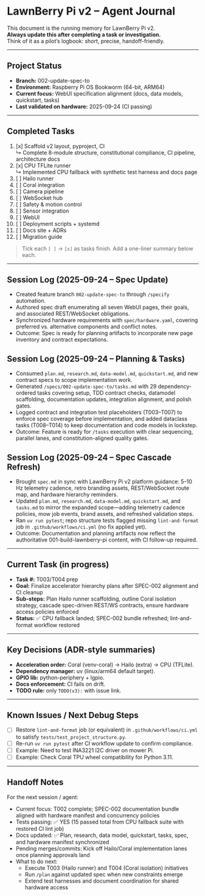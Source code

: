 # LawnBerry Pi v2 – Agent Journal

This document is the running memory for LawnBerry Pi v2.  
**Always update this after completing a task or investigation.**  
Think of it as a pilot’s logbook: short, precise, handoff-friendly.

---

## Project Status

- **Branch:** 002-update-spec-to  
- **Environment:** Raspberry Pi OS Bookworm (64-bit, ARM64)
- **Current focus:** WebUI specification alignment (docs, data models, quickstart, tasks)
- **Last validated on hardware:** 2025-09-24 (CI passing)

---

## Completed Tasks

1. [x] Scaffold v2 layout, pyproject, CI  
   ↳ Complete 8-module structure, constitutional compliance, CI pipeline, architecture docs
2. [x] CPU TFLite runner  
   ↳ Implemented CPU fallback with synthetic test harness and docs page
3. [ ] Hailo runner  
4. [ ] Coral integration  
5. [ ] Camera pipeline  
6. [ ] WebSocket hub  
7. [ ] Safety & motion control  
8. [ ] Sensor integration  
9. [ ] WebUI  
10. [ ] Deployment scripts + systemd  
11. [ ] Docs site + ADRs  
12. [ ] Migration guide  

> Tick each `[ ]` → `[x]` as tasks finish. Add a one-liner summary below each.

---

## Session Log (2025-09-24 – Spec Update)

- Created feature branch `002-update-spec-to` through `/specify` automation.
- Authored spec draft enumerating all seven WebUI pages, their goals, and associated REST/WebSocket obligations.
- Synchronized hardware requirements with `spec/hardware.yaml`, covering preferred vs. alternative components and conflict notes.
- Outcome: Spec is ready for planning artifacts to incorporate new page inventory and contract expectations.

## Session Log (2025-09-24 – Planning & Tasks)

- Consumed `plan.md`, `research.md`, `data-model.md`, `quickstart.md`, and new contract specs to scope implementation work.
- Generated `/specs/002-update-spec-to/tasks.md` with 29 dependency-ordered tasks covering setup, TDD contract checks, datamodel scaffolding, documentation updates, integration alignment, and polish gates.
- Logged contract and integration test placeholders (T003–T007) to enforce spec coverage before implementation, and added dataclass tasks (T008–T014) to keep documentation and code models in lockstep.
- Outcome: Feature is ready for `/tasks` execution with clear sequencing, parallel lanes, and constitution-aligned quality gates.

## Session Log (2025-09-24 – Spec Cascade Refresh)

- Brought `spec.md` in sync with LawnBerry Pi v2 platform guidance: 5–10 Hz telemetry cadence, retro branding assets, REST/WebSocket route map, and hardware hierarchy reminders.
- Updated `plan.md`, `research.md`, `data-model.md`, `quickstart.md`, and `tasks.md` to mirror the expanded scope—adding telemetry cadence policies, mow job events, brand assets, and refreshed validation steps.
- Ran `uv run pytest`; repo structure tests flagged missing `lint-and-format` job in `.github/workflows/ci.yml` (no fix applied yet).
- Outcome: Documentation and planning artifacts now reflect the authoritative 001-build-lawnberry-pi content, with CI follow-up required.

---

## Current Task (in progress)

- **Task #:** T003/T004 prep  
- **Goal:** Finalize accelerator hierarchy plans after SPEC-002 alignment and CI cleanup  
- **Sub-steps:** Plan Hailo runner scaffolding, outline Coral isolation strategy, cascade spec-driven REST/WS contracts, ensure hardware access policies enforced  
- **Status:** ✅ CPU fallback landed; SPEC-002 bundle refreshed; lint-and-format workflow restored

---

## Key Decisions (ADR-style summaries)

- **Acceleration order:** Coral (venv-coral) → Hailo (extra) → CPU (TFLite).  
- **Dependency manager:** uv (linux/arm64 default target).  
- **GPIO lib:** python-periphery + lgpio.  
- **Docs enforcement:** CI fails on drift.  
- **TODO rule:** only `TODO(v3):` with issue link.  

---

## Known Issues / Next Debug Steps

- [ ] Restore `lint-and-format` job (or equivalent) in `.github/workflows/ci.yml` to satisfy `tests/test_project_structure.py`.
- [ ] Re-run `uv run pytest` after CI workflow update to confirm compliance.
- [ ] Example: Need to test INA3221 I2C driver on mower Pi.  
- [ ] Example: Check Coral TPU wheel compatibility for Python 3.11.  

---

## Handoff Notes

For the next session / agent:

- Current focus: T002 complete; SPEC-002 documentation bundle aligned with hardware manifest and concurrency policies
- Tests passing: ✅ YES (15 passed total from CPU fallback suite with restored CI lint job)
- Docs updated: ✅ Plan, research, data model, quickstart, tasks, spec, and hardware manifest synchronized  
- Pending merges/commits: Kick off Hailo/Coral implementation lanes once planning approvals land
- What to do next: 
   - Execute T003 (Hailo runner) and T004 (Coral isolation) initiatives
   - Run `/plan` against updated spec when new constraints emerge
   - Extend test harnesses and document coordination for shared hardware access
